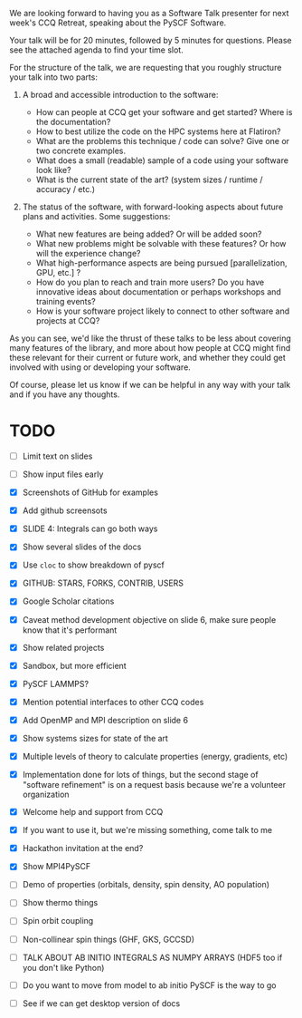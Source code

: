 We are looking forward to having you as a Software Talk presenter for next week's CCQ Retreat, speaking about the PySCF Software. 

Your talk will be for 20 minutes, followed by 5 minutes for questions. Please see the attached agenda to find your time slot. 

For the structure of the talk, we are requesting that you roughly structure your talk into two parts:

1. A broad and accessible introduction to the software:
   - How can people at CCQ get your software and get started? Where is the documentation?
   - How to best utilize the code on the HPC systems here at Flatiron?
   - What are the problems this technique / code can solve? Give one or two concrete examples.
   - What does a small (readable) sample of a code using your software look like?
   - What is the current state of the art? (system sizes / runtime / accuracy / etc.)

2. The status of the software, with forward-looking aspects about future plans and activities.
   Some suggestions:
   - What new features are being added? Or will be added soon?
   - What new problems might be solvable with these features? Or how will the experience change?
   - What high-performance aspects are being pursued [parallelization, GPU, etc.] ?
   - How do you plan to reach and train more users? Do you have innovative ideas about documentation or perhaps workshops and training events?
   - How is your software project likely to connect to other software and projects at CCQ?

As you can see, we'd like the thrust of these talks to be less about covering many features of the library, and more about how people at CCQ might find these relevant for their current or future work, and whether they could get involved with using or developing your software.

Of course, please let us know if we can be helpful in any way with your talk and if you have any thoughts.



# TODO
- [ ] Limit text on slides
- [ ] Show input files early

- [X] Screenshots of GitHub for examples
- [X] Add github screensots
- [X] SLIDE 4: Integrals can go both ways
- [X] Show several slides of the docs
- [X] Use `cloc` to show breakdown of pyscf
- [X] GITHUB: STARS, FORKS, CONTRIB, USERS
- [X] Google Scholar citations
- [X] Caveat method development objective on slide 6, make sure people know that it's performant
- [X] Show related projects
- [X] Sandbox, but more efficient
- [X] PySCF LAMMPS?
- [X] Mention potential interfaces to other CCQ codes
- [X] Add OpenMP and MPI description on slide 6
- [X] Show systems sizes for state of the art
- [X] Multiple levels of theory to calculate properties (energy, gradients, etc)
- [X] Implementation done for lots of things, but the second stage of "software refinement" is on a request basis because we're a volunteer organization
- [X] Welcome help and support from CCQ
- [X] If you want to use it, but we're missing something, come talk to me
- [X] Hackathon invitation at the end?
- [X] Show MPI4PySCF

- [ ] Demo of properties (orbitals, density, spin density, AO population)
- [ ] Show thermo things
- [ ] Spin orbit coupling
- [ ] Non-collinear spin things (GHF, GKS, GCCSD)
- [ ] TALK ABOUT AB INITIO INTEGRALS AS NUMPY ARRAYS (HDF5 too if you don't like Python)
- [ ] Do you want to move from model to ab initio PySCF is the way to go
- [ ] See if we can get desktop version of docs

